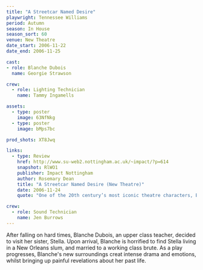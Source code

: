 ```yaml
---
title: "A Streetcar Named Desire"
playwright: Tennessee Williams
period: Autumn
season: In House
season_sort: 60
venue: New Theatre
date_start: 2006-11-22
date_end: 2006-11-25

cast:
- role: Blanche Dubois
  name: Georgie Strawson

crew:
  - role: Lighting Technician
    name: Tammy Ingamells

assets:
  - type: poster
    image: 63NfNkg
  - type: poster
    image: bMps7bc

prod_shots: XT8Jwq

links:
  - type: Review
    href: http://www.su-web2.nottingham.ac.uk/~impact/?p=614
    snapshot: RlWO1
    publisher: Impact Nottingham
    author: Rosemary Dean
    title: "A Streetcar Named Desire (New Theatre)"
    date: 2006-11-24
    quote: "One of the 20th century’s most iconic theatre characters, Blanche is a daunting character to play, but Georgie Strawson was well able to rise to the challenge. Her Blanche was tender, manipulative and surprisingly funny. Impressive period costumes, solid accents and the occasional explosion of furniture made for a compelling production of this gripping and well-loved play. "

crew:
  - role: Sound Technician
    name: Jen Burrows
---
```


After falling on hard times, Blanche Dubois, an upper class teacher, decided to visit her sister, Stella. Upon arrival, Blanche is horrified to find Stella living in a New Orleans slum, and married to a working class brute. As a play progresses, Blanche's new surroundings creat intense drama and emotions, whilst bringing up painful revelations about her past life.
